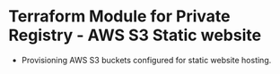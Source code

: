 # Terraform Module for Private Registry - AWS S3 Static website
-  Provisioning AWS S3 buckets configured for static website hosting.


